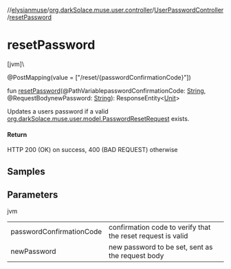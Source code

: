 //[elysianmuse](../../../index.md)/[org.darkSolace.muse.user.controller](../index.md)/[UserPasswordController](index.md)/[resetPassword](reset-password.md)

# resetPassword

[jvm]\

@PostMapping(value = [&quot;/reset/{passwordConfirmationCode}&quot;])

fun [resetPassword](reset-password.md)(@PathVariablepasswordConfirmationCode: [String](https://kotlinlang.org/api/latest/jvm/stdlib/kotlin/-string/index.html), @RequestBodynewPassword: [String](https://kotlinlang.org/api/latest/jvm/stdlib/kotlin/-string/index.html)): ResponseEntity&lt;[Unit](https://kotlinlang.org/api/latest/jvm/stdlib/kotlin/-unit/index.html)&gt;

Updates a users password if a valid [org.darkSolace.muse.user.model.PasswordResetRequest](../../org.darkSolace.muse.user.model/-password-reset-request/index.md) exists.

#### Return

HTTP 200 (OK) on success, 400 (BAD REQUEST) otherwise

## Samples

## Parameters

jvm

| | |
|---|---|
| passwordConfirmationCode | confirmation code to verify that the reset request is valid |
| newPassword | new password to be set, sent as the request body |
